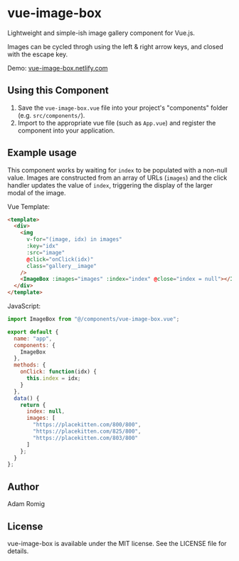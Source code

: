 # vue-image-box

Lightweight and simple-ish image gallery component for Vue.js.

Images can be cycled throgh using the left & right arrow keys, and closed with the escape key.

Demo: [vue-image-box.netlify.com](https://vue-image-box.netlify.com)

## Using this Component

1. Save the `vue-image-box.vue` file into your project's "components" folder (e.g. `src/components/`).
2. Import to the appropriate vue file (such as `App.vue`) and register the component into your application.

## Example usage

This component works by waiting for `index` to be populated with a non-null value. Images are constructed from an array of URLs (`images`) and the click handler updates the value of `index`, triggering the display of the larger modal of the image.

Vue Template:

```html
<template>
  <div>
    <img
      v-for="(image, idx) in images"
      :key="idx"
      :src="image"
      @click="onClick(idx)"
      class="gallery__image"
    />
    <ImageBox :images="images" :index="index" @close="index = null"></ImageBox>
  </div>
</template>
```

JavaScript:

```javascript
import ImageBox from "@/components/vue-image-box.vue";

export default {
  name: "app",
  components: {
    ImageBox
  },
  methods: {
    onClick: function(idx) {
      this.index = idx;
    }
  },
  data() {
    return {
      index: null,
      images: [
        "https://placekitten.com/800/800",
        "https://placekitten.com/825/800",
        "https://placekitten.com/803/800"
      ]
    };
  }
};
```

## Author

Adam Romig

## License

vue-image-box is available under the MIT license. See the LICENSE file for details.
